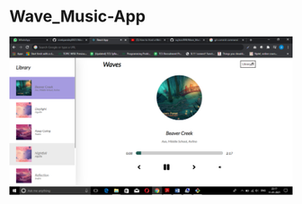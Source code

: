 # Wave_Music-App
<html>
<head></head>
<body>
<img src="https://github.com/sujitoic999/Wave_Music-App/blob/master/Screenshot%20(734).png"/>
</body>
</html>

